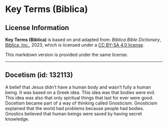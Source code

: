 # Key Terms (Biblica)

## License Information

**Key Terms (Biblica)** is based on and adapted from: _Biblica Bible Dictionary_, [Biblica, Inc.](https://www.biblica.com/), 2023, which is licensed under a [CC BY-SA 4.0 license](https://creativecommons.org/licenses/by-sa/4.0/legalcode.en).

This markdown version is provided under the same license.



--------------------------------

## Docetism (id: 132113)

A belief that Jesus didn’t have a human body and wasn’t fully a human being. It was based on a Greek idea. This idea was that bodies were evil. This idea was also that only spiritual things that last for ever were good. Docetism became part of a way of thinking called Gnosticism. Gnosticism explained that the world had problems because people had bodies. Gnostics believed that human beings were saved by having secret knowledge.


